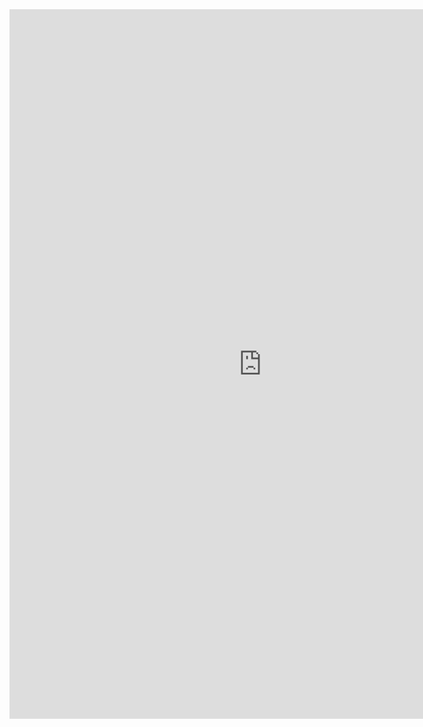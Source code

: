 <iframe src="https://docs.google.com/forms/d/e/1FAIpQLScl_HXqhf-veRPNOcH4PYHna8UnEIUaqMzvu-nHyijG9Bdk4w/viewform?embedded=true" width="892" height="1257" frameborder="0" marginheight="0" marginwidth="0">Loading…</iframe>

